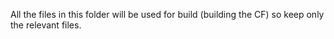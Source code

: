 All the files in this folder will be used for build (building the CF) so keep only the relevant files. 
